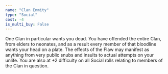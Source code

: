 ```yaml
---
name: "Clan Enmity"
type: "Social"
cost: -4
is_multi_buy: False
---
```


One Clan in particular wants you dead. You have offended the entire Clan, from elders to neonates, and as a result every member of that bloodline wants your head on a plate. The effects of the Flaw may manifest as anything from very public snubs and insults to actual attempts on your unlife. You are also at +2 difficulty on all Social rolls relating to members of the Clan in question.